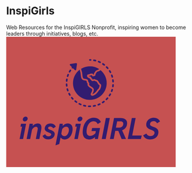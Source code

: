 # InspiGirls
Web Resources for the InspiGIRLS Nonprofit, inspiring women to become leaders through initiatives, blogs, etc.
![logo](images/LOGO_2.PNG)
